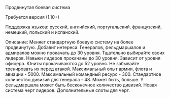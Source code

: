 Продвинутая боевая система

Требуется версия (1.10+)

Поддержка языков: русский, английский, португальский, французский, немецкий, польский и испанский.

Описание: Меняет стандартную боевую систему на более продвинутую. Добавит интереса. Генералов, фельдмаршалов и адмиралов можно прокачать до 30 уровня. Тщательно выбирайте своих лидеров. Навыки лидеров прокачаны до 30 уровня. Зависит от уровня офицера. Юниты прокачиваются до 52 уровня. Не забывайте тренировать их перед атакой. Максимальный опыт армии, флота и авиации - 5000. Максимальный командный ресурс - 300. Стандартное количество дивизий для генерала - 48. Может быть, больше. У фельдмаршала может быть бесконечное количество дивизий. Новая система черт лидеров. Дополнительные слоты для черт. 
